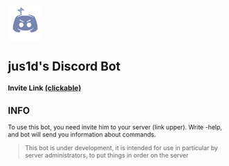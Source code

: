 ![logo](assets/bot_logo_min.png)
[](shields.io/github/repo-size/:user/:repo)
# jus1d's Discord Bot
### Invite Link [(clickable)](https://discord.com/api/oauth2/authorize?client_id=849009875031687208&permissions=8&scope=bot)
## INFO
 To use this bot, you need invite him to your server (link upper). Write -help, and bot will send you information about commands.
> This bot is under development, it is intended for use in particular by server administrators, to put things in order on the server